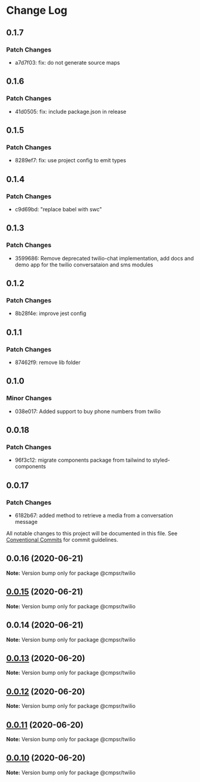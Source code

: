 # Change Log

## 0.1.7

### Patch Changes

- a7d7f03: fix: do not generate source maps

## 0.1.6

### Patch Changes

- 41d0505: fix: include package.json in release

## 0.1.5

### Patch Changes

- 8289ef7: fix: use project config to emit types

## 0.1.4

### Patch Changes

- c9d69bd: "replace babel with swc"

## 0.1.3

### Patch Changes

- 3599686: Remove deprecated twilio-chat implementation, add docs and demo app for the twilio conversataion and sms modules

## 0.1.2

### Patch Changes

- 8b28f4e: improve jest config

## 0.1.1

### Patch Changes

- 87462f9: remove lib folder

## 0.1.0

### Minor Changes

- 038e017: Added support to buy phone numbers from twilio

## 0.0.18

### Patch Changes

- 96f3c12: migrate components package from tailwind to styled-components

## 0.0.17

### Patch Changes

- 6182b67: added method to retrieve a media from a conversation message

All notable changes to this project will be documented in this file.
See [Conventional Commits](https://conventionalcommits.org) for commit guidelines.

## 0.0.16 (2020-06-21)

**Note:** Version bump only for package @cmpsr/twilio

## [0.0.15](https://github.com/cmpsr/composer/compare/v0.0.14...v0.0.15) (2020-06-21)

**Note:** Version bump only for package @cmpsr/twilio

## 0.0.14 (2020-06-21)

**Note:** Version bump only for package @cmpsr/twilio

## [0.0.13](https://github.com/cmpsr/composer/compare/v0.0.15...v0.0.13) (2020-06-20)

**Note:** Version bump only for package @cmpsr/twilio

## [0.0.12](https://github.com/cmpsr/composer/compare/v0.0.15...v0.0.12) (2020-06-20)

**Note:** Version bump only for package @cmpsr/twilio

## [0.0.11](https://github.com/cmpsr/composer/compare/v0.0.15...v0.0.11) (2020-06-20)

**Note:** Version bump only for package @cmpsr/twilio

## [0.0.10](https://github.com/cmpsr/composer/compare/v0.0.15...v0.0.10) (2020-06-20)

**Note:** Version bump only for package @cmpsr/twilio
